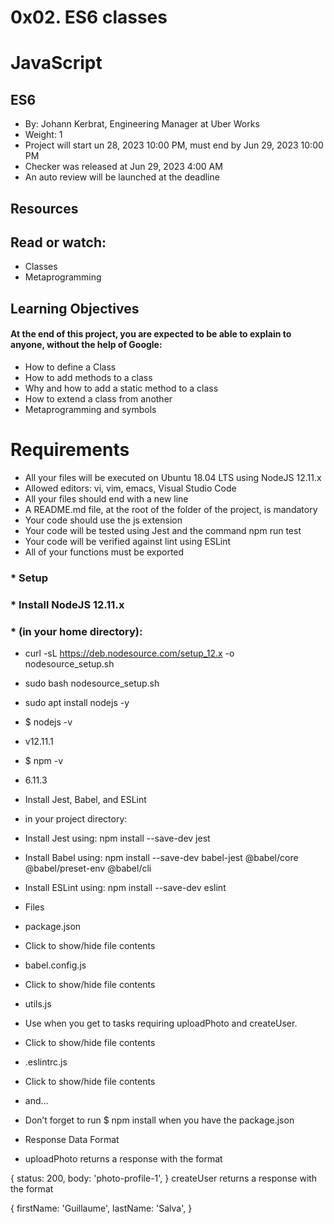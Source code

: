 # 0x02. ES6 classes
# JavaScript
## ES6
 * By: Johann Kerbrat, Engineering Manager at Uber Works
 * Weight: 1
 * Project will start un 28, 2023 10:00 PM, must end by Jun 29, 2023 10:00 PM
 * Checker was released at Jun 29, 2023 4:00 AM
 * An auto review will be launched at the deadline


## Resources
## Read or watch:

* Classes
* Metaprogramming

## Learning Objectives
#### At the end of this project, you are expected to be able to explain to anyone, without the help of Google:

* How to define a Class
* How to add methods to a class
* Why and how to add a static method to a class
* How to extend a class from another
* Metaprogramming and symbols
# Requirements
* All your files will be executed on Ubuntu 18.04 LTS using NodeJS 12.11.x
* Allowed editors: vi, vim, emacs, Visual Studio Code
* All your files should end with a new line
* A README.md file, at the root of the folder of the project, is mandatory
* Your code should use the js extension
* Your code will be tested using Jest and the command npm run test
* Your code will be verified against lint using ESLint
* All of your functions must be exported
### * Setup
### * Install NodeJS 12.11.x
### * (in your home directory):

* curl -sL https://deb.nodesource.com/setup_12.x -o nodesource_setup.sh
* sudo bash nodesource_setup.sh
* sudo apt install nodejs -y
* $ nodejs -v
* v12.11.1
* $ npm -v
* 6.11.3
* Install Jest, Babel, and ESLint
* in your project directory:

* Install Jest using: npm install --save-dev jest
* Install Babel using: npm install --save-dev babel-jest @babel/core @babel/preset-env @babel/cli
* Install ESLint using: npm install --save-dev eslint
* Files
* package.json
* Click to show/hide file contents
* babel.config.js
* Click to show/hide file contents
* utils.js
* Use when you get to tasks requiring uploadPhoto and createUser.

* Click to show/hide file contents
* .eslintrc.js
* Click to show/hide file contents
* and…
* Don’t forget to run $ npm install when you have the package.json

* Response Data Format
* uploadPhoto returns a response with the format

{
  status: 200,
  body: 'photo-profile-1',
}
createUser returns a response with the format

{
  firstName: 'Guillaume',
  lastName: 'Salva',
}